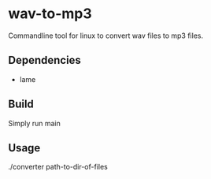 # wav-to-mp3
Commandline tool for linux to convert wav files to mp3 files.

## Dependencies
- lame

## Build
Simply run main

## Usage
./converter path-to-dir-of-files
